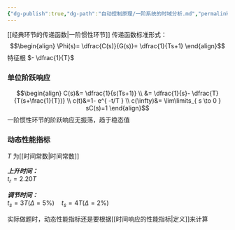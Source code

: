 ```yaml
---
{"dg-publish":true,"dg-path":"自动控制原理/一阶系统的时域分析.md","permalink":"/自动控制原理/一阶系统的时域分析/","dgPassFrontmatter":true,"noteIcon":"","created":"2024-04-16T13:01:27.294+08:00","updated":"2024-06-22T20:19:02.132+08:00"}
---
```


[[经典环节的传递函数\|一阶惯性环节]]
传递函数标准形式：
$$\begin{align}
\Phi(s)= \dfrac{C(s)}{G(s)}= \dfrac{1}{Ts+1}
\end{align}$$
特征根 $- \dfrac{1}{T}$

### 单位阶跃响应
$$\begin{align}
C(s)&= \dfrac{1}{s(Ts+1)} \\
&= \dfrac{1}{s}- \dfrac{T}{T(s+\frac{1}{T})} \\
c(t)&=1- e^{ -t/T } \\
c(\infty)&= \lim\limits_{ s \to 0 } sC(s)=1
\end{align}$$
一阶惯性环节的阶跃响应无振荡，趋于稳态值

### 动态性能指标
$T$ 为[[时间常数\|时间常数]]

***上升时间：***  
$t_{r}=2.20T$

***调节时间：***  
$t_{s}=3T(\Delta=5\%)\quad t_{s}=4T(\Delta=2\%)$

实际做题时，动态性能指标还是要根据[[时间响应的性能指标\|定义]]来计算






